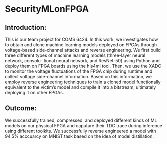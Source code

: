 # SecurityMLonFPGA

## Introduction:

This is our team project for COMS 6424. In this work, we investigates how to obtain and clone machine 
learning models deployed on FPGAs through voltage-based side-channel
attacks and reverse engineering. We first build three different types
of machine learning models (three-layer neural network, convolu-
tional neural network, and ResNet-50) using Python and deploy
them on FPGA boards using the hls4ml tool. Then, we use the
XADC to monitor the voltage fluctuations of the FPGA chip during
runtime and collect voltage side-channel information. Based on this
information, we employ reverse engineering techniques to train
a cloned model functionally equivalent to the victim’s model and
compile it into a bitstream, ultimately deploying it on other FPGAs.

## Outcome:

We successfully trained, compressed, and deployed different kinds of ML models on our physical FPGA and
caputure their TDC trace during inference using different toolkits. We successfully reverse engineered a model
with 94.5% acccuarcy on MNIST task based on the idea of model distillation.
